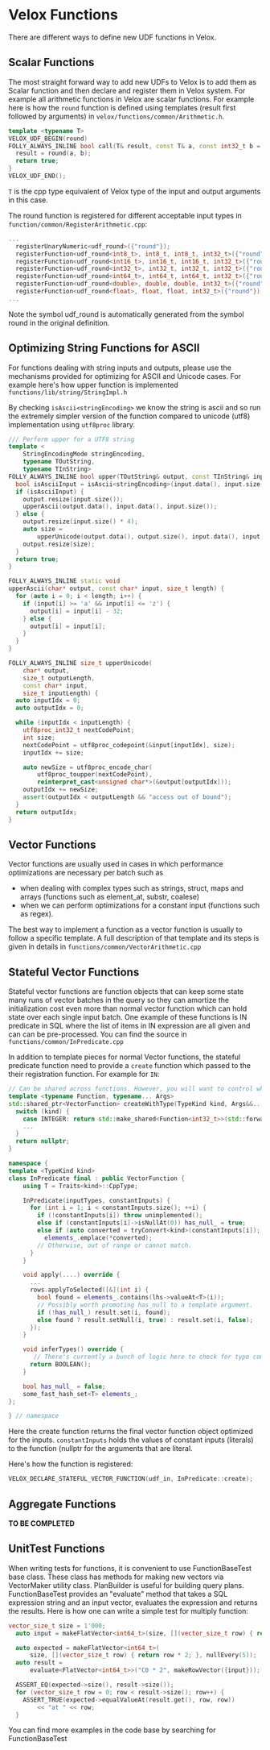 # Velox Functions

There are different ways to define new UDF functions in Velox.

## Scalar Functions

The most straight forward way to add new UDFs to Velox is to add them as Scalar function and then declare and register
them in Velox system. For example all arithmetic functions in Velox are scalar functions. For example here is how the
`round` function is defined using templates (result first followed by arguments) in `velox/functions/common/Arithmetic.h`.

```c++
template <typename T>
VELOX_UDF_BEGIN(round)
FOLLY_ALWAYS_INLINE bool call(T& result, const T& a, const int32_t b = 0) {
  result = round(a, b);
  return true;
}
VELOX_UDF_END();
```

`T` is the cpp type equivalent of Velox type of the input and output arguments in this case.

The round function is registered for different acceptable input types in `function/common/RegisterArithmetic.cpp`:

```c++
...
  registerUnaryNumeric<udf_round>({"round"});
  registerFunction<udf_round<int8_t>, int8_t, int8_t, int32_t>({"round"});
  registerFunction<udf_round<int16_t>, int16_t, int16_t, int32_t>({"round"});
  registerFunction<udf_round<int32_t>, int32_t, int32_t, int32_t>({"round"});
  registerFunction<udf_round<int64_t>, int64_t, int64_t, int32_t>({"round"});
  registerFunction<udf_round<double>, double, double, int32_t>({"round"});
  registerFunction<udf_round<float>, float, float, int32_t>({"round"});
...
```

Note the symbol udf_round is automatically generated from the symbol round in the original definition.

## Optimizing String Functions for ASCII

For functions dealing with string inputs and outputs, please use the mechanisms provided for optimizing for ASCII and
Unicode cases. For example here's how upper function is implemented `functions/lib/string/StringImpl.h`

By checking `isAscii<stringEncoding>` we know the string is ascii and so run the extremely simpler version of the
function compared to unicode (utf8) implementation using `utf8proc` library.

```c++
/// Perform upper for a UTF8 string
template <
    StringEncodingMode stringEncoding,
    typename TOutString,
    typename TInString>
FOLLY_ALWAYS_INLINE bool upper(TOutString& output, const TInString& input) {
  bool isAsciiInput = isAscii<stringEncoding>(input.data(), input.size());
  if (isAsciiInput) {
    output.resize(input.size());
    upperAscii(output.data(), input.data(), input.size());
  } else {
    output.resize(input.size() * 4);
    auto size =
        upperUnicode(output.data(), output.size(), input.data(), input.size());
    output.resize(size);
  }
  return true;
}

FOLLY_ALWAYS_INLINE static void
upperAscii(char* output, const char* input, size_t length) {
  for (auto i = 0; i < length; i++) {
    if (input[i] >= 'a' && input[i] <= 'z') {
      output[i] = input[i] - 32;
    } else {
      output[i] = input[i];
    }
  }
}

FOLLY_ALWAYS_INLINE size_t upperUnicode(
    char* output,
    size_t outputLength,
    const char* input,
    size_t inputLength) {
  auto inputIdx = 0;
  auto outputIdx = 0;

  while (inputIdx < inputLength) {
    utf8proc_int32_t nextCodePoint;
    int size;
    nextCodePoint = utf8proc_codepoint(&input[inputIdx], size);
    inputIdx += size;

    auto newSize = utf8proc_encode_char(
        utf8proc_toupper(nextCodePoint),
        reinterpret_cast<unsigned char*>(&output[outputIdx]));
    outputIdx += newSize;
    assert(outputIdx < outputLength && "access out of bound");
  }
  return outputIdx;
}
```

## Vector Functions

Vector functions are usually used in cases in which performance optimizations are necessary per batch such as

* when dealing with complex types such as strings, struct, maps and arrays (functions such as element_at, substr,
  coalese)
* when we can perform optimizations for a constant input (functions such as regex).

The best way to implement a function as a vector function is usually to follow a specific template. A full description
of that template and its steps is given in details in `functions/common/VectorArithmetic.cpp`

## Stateful Vector Functions

Stateful vector functions are function objects that can keep some state many runs of vector batches in the query so they
can amortize the initialization cost even more than normal vector function which can hold state over each single input
batch. One example of these functions is IN predicate in SQL where the list of items in IN expression are all given and
can can be pre-processed. You can find the source in `functions/common/InPredicate.cpp`

In addition to template pieces for normal Vector functions, the stateful predicate function need to provide a `create`
function which passed to the their registration function. For example for `IN`:

```c++
// Can be shared across functions. However, you will want to control which types the function is actually instantiated for, so there are limits to what can be shared.
template <typename Function, typename... Args>
std::shared_ptr<VectorFunction> createWithType(TypeKind kind, Args&&... args) {
  switch (kind) {
    case INTEGER: return std::make_shared<Function<int32_t>>(std::forward<Args>(args)...);
    ...
  }
  return nullptr;
}

namespace {
template <TypeKind kind>
class InPredicate final : public VectorFunction {
    using T = Traits<kind>::CppType;

    InPredicate(inputTypes, constantInputs) {
      for (int i = 1; i < constantInputs.size(); ++i) {
        if (!constantInputs[i]) throw unimplemented();
        else if (constantInputs[i]->isNullAt(0)) has_null_ = true;
        else if (auto converted = tryConvert<kind>(constantInputs[i]); converted && *converted == *converted)
          elements_.emplace(*converted);
        // Otherwise, out of range or cannot match.
      }
    }

    void apply(....) override {
      ...
      rows.applyToSelected([&](int i) {
        bool found = elements_.contains(lhs->valueAt<T>(i));
        // Possibly worth promoting has_null to a template argument.
        if (!has_null_) result.set(i, found);
        else found ? result.setNull(i, true) : result.set(i, false);
      });
    }

    void inferTypes() override {
       // There's currently a bunch of logic here to check for type compatibility, but that can be checked in the factory function below instead.
      return BOOLEAN();
    }

    bool has_null_ = false;
    some_fast_hash_set<T> elements_;
};

} // namespace
```

Here the create function returns the final vector function object optimized for the inputs.
`constantInputs` holds the values of constant inputs (literals) to the function (nullptr for the arguments that are
literal.

Here's how the function is registered:

```c++
VELOX_DECLARE_STATEFUL_VECTOR_FUNCTION(udf_in, InPredicate::create);
```

## Aggregate Functions

**TO BE COMPLETED**

## UnitTest Functions

When writing tests for functions, it is convenient to use FunctionBaseTest base class. These class has methods for
making new vectors via VectorMaker utility class. PlanBuilder is useful for building query plans. FunctionBaseTest
provides an "evaluate" method that takes a SQL expression string and an input vector, evaluates the expression and
returns the results. Here is how one can write a simple test for multiply function:

```c++
vector_size_t size = 1'000;
  auto input = makeFlatVector<int64_t>(size, [](vector_size_t row) { return row; }, nullEvery(5));

  auto expected = makeFlatVector<int64_t>(
      size, [](vector_size_t row) { return row * 2; }, nullEvery(5));
  auto result =
      evaluate<FlatVector<int64_t>>("C0 * 2", makeRowVector({input}));

  ASSERT_EQ(expected->size(), result->size());
  for (vector_size_t row = 0; row < result->size(); row++) {
    ASSERT_TRUE(expected->equalValueAt(result.get(), row, row))
        << "at " << row;
  }
```

You can find more examples in the code base by searching for FunctionBaseTest
